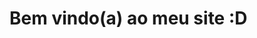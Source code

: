 <!docktype html>
<html>
<head>


</head>
<body>

  <h1>Bem vindo(a) ao meu site :D</h1>

</body>

</html>